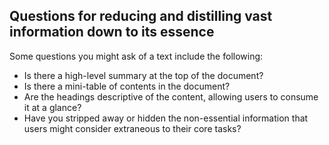 ## Questions for reducing and distilling vast information down to its essence

Some questions you might ask of a text include the following:

* Is there a high-level summary at the top of the document?
* Is there a mini-table of contents in the document?
* Are the headings descriptive of the content, allowing users to consume it at a glance?
* Have you stripped away or hidden the non-essential information that users might consider extraneous to their core tasks?
